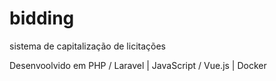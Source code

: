 # bidding
sistema de capitalização de licitações

Desenvoolvido em PHP / Laravel | JavaScript / Vue.js | Docker

